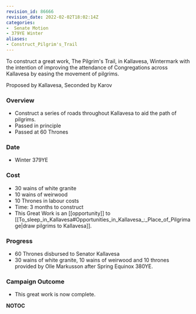 ```yaml
---
revision_id: 86666
revision_date: 2022-02-02T18:02:14Z
categories:
-  Senate Motion
- 379YE Winter
aliases:
- Construct_Pilgrim's_Trail
---
```


To construct a great work, The Pilgrim's Trail, in Kallavesa, Wintermark with the intention of improving the attendance of Congregations across Kallavesa by easing the movement of pilgrims.

Proposed by Kallavesa, Seconded by Karov 

### Overview
* Construct a series of roads throughout Kallavesa to aid the path of pilgrims.
* Passed in principle
* Passed at 60 Thrones

### Date
* Winter 379YE

### Cost
* 30 wains of white granite
* 10 wains of weirwood
* 10 Thrones in labour costs
* Time: 3 months to construct
* This Great Work is an [[opportunity]] to [[To_sleep_in_Kallavesa#Opportunities_in_Kallavesa_:_Place_of_Pilgrimage|draw pilgrims to Kallavesa]].

### Progress
*  60 Thrones disbursed to Senator Kallavesa
* 30 wains of white granite, 10 wains of weirwood and 10 thrones provided by Olle Markusson after Spring Equinox 380YE.

### Campaign Outcome
* This great work is now complete.



__NOTOC__